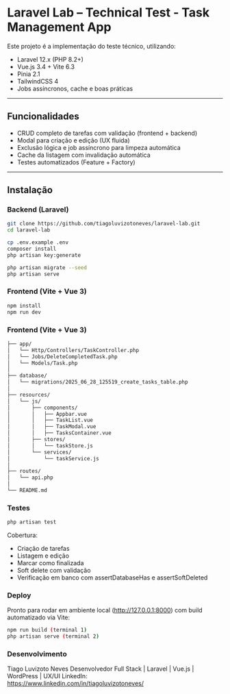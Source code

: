 # Laravel Lab – Technical Test - Task Management App

Este projeto é a implementação do teste técnico, utilizando:

-   Laravel 12.x (PHP 8.2+)
-   Vue.js 3.4 + Vite 6.3
-   Pinia 2.1
-   TailwindCSS 4
-   Jobs assíncronos, cache e boas práticas

---

## Funcionalidades

-   CRUD completo de tarefas com validação (frontend + backend)
-   Modal para criação e edição (UX fluida)
-   Exclusão lógica e job assíncrono para limpeza automática
-   Cache da listagem com invalidação automática
-   Testes automatizados (Feature + Factory)

---

## Instalação

### Backend (Laravel)

```bash
git clone https://github.com/tiagoluvizotoneves/laravel-lab.git
cd laravel-lab

cp .env.example .env
composer install
php artisan key:generate

php artisan migrate --seed
php artisan serve
```

### Frontend (Vite + Vue 3)

```bash
npm install
npm run dev
```

### Frontend (Vite + Vue 3)

```bash
├── app/
│   └── Http/Controllers/TaskController.php
│   └── Jobs/DeleteCompletedTask.php
│   └── Models/Task.php
│
├── database/
│   └── migrations/2025_06_28_125519_create_tasks_table.php
│
├── resources/
│   └── js/
│       ├── components/
│       │   ├── Appbar.vue
│       │   ├── TaskList.vue
│       │   ├── TaskModal.vue
│       │   ├── TasksContainer.vue
│       ├── stores/
│       │   └── taskStore.js
│       └── services/
│           └── taskService.js
│
├── routes/
│   └── api.php
│
└── README.md
```

### Testes

```bash
php artisan test
```

Cobertura:

-   Criação de tarefas
-   Listagem e edição
-   Marcar como finalizada
-   Soft delete com validação
-   Verificação em banco com assertDatabaseHas e assertSoftDeleted

### Deploy

Pronto para rodar em ambiente local (http://127.0.0.1:8000) com build automatizado via Vite:

```bash
npm run build (terminal 1)
php artisan serve (terminal 2)
```

### Desenvolvimento

Tiago Luvizoto Neves
Desenvolvedor Full Stack | Laravel | Vue.js | WordPress | UX/UI
LinkedIn: https://www.linkedin.com/in/tiagoluvizotoneves/
